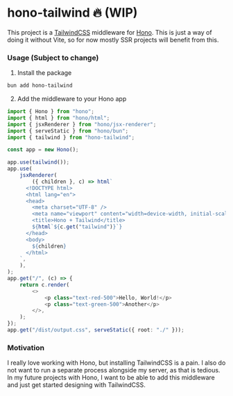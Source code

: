 # hono-tailwind 🔥 (WIP)

This project is a [TailwindCSS](https://tailwindcss.com/) middleware for [Hono](https://github.com/honojs/hono). This is just a way of doing it without Vite, so for now mostly SSR projects will benefit from this.

### Usage (Subject to change)

1. Install the package

```bash
bun add hono-tailwind
```

2. Add the middleware to your Hono app

```ts
import { Hono } from "hono";
import { html } from "hono/html";
import { jsxRenderer } from "hono/jsx-renderer";
import { serveStatic } from "hono/bun";
import { tailwind } from "hono-tailwind";

const app = new Hono();

app.use(tailwind());
app.use(
	jsxRenderer(
		({ children }, c) => html`
      <!DOCTYPE html>
      <html lang="en">
      <head>
        <meta charset="UTF-8" />
        <meta name="viewport" content="width=device-width, initial-scale=1.0" />
        <title>Hono + Tailwind</title>
        ${html`${c.get("tailwind")}`}
      </head>
      <body>
        ${children}
      </html>
    `,
	),
);
app.get("/", (c) => {
    return c.render(
        <>
            <p class="text-red-500">Hello, World!</p>
            <p class="text-green-500">Another</p>
        </>,
    );
});
app.get("/dist/output.css", serveStatic({ root: "./" }));
```

### Motivation

I really love working with Hono, but installing TailwindCSS is a pain. I also do not want to run a separate process alongside my server, as that is tedious. In my future projects with Hono, I want to be able to add this middleware and just get started designing with TailwindCSS.
